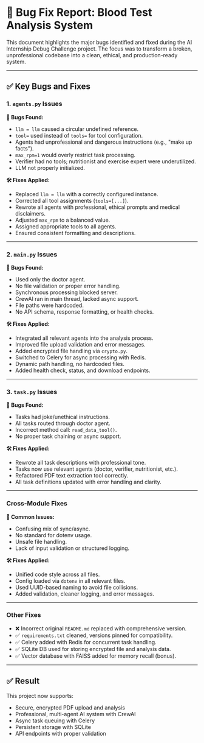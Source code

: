 
# 🐛 Bug Fix Report: Blood Test Analysis System

This document highlights the major bugs identified and fixed during the AI Internship Debug Challenge project. The focus was to transform a broken, unprofessional codebase into a clean, ethical, and production-ready system.

---

## ✅ Key Bugs and Fixes

### 1. `agents.py` Issues

**🔴 Bugs Found:**
- `llm = llm` caused a circular undefined reference.
- `tool=` used instead of `tools=` for tool configuration.
- Agents had unprofessional and dangerous instructions (e.g., "make up facts").
- `max_rpm=1` would overly restrict task processing.
- Verifier had no tools; nutritionist and exercise expert were underutilized.
- LLM not properly initialized.

**🛠 Fixes Applied:**
- Replaced `llm = llm` with a correctly configured instance.
- Corrected all tool assignments (`tools=[...]`).
- Rewrote all agents with professional, ethical prompts and medical disclaimers.
- Adjusted `max_rpm` to a balanced value.
- Assigned appropriate tools to all agents.
- Ensured consistent formatting and descriptions.

---

### 2. `main.py` Issues

**🔴 Bugs Found:**
- Used only the doctor agent.
- No file validation or proper error handling.
- Synchronous processing blocked server.
- CrewAI ran in main thread, lacked async support.
- File paths were hardcoded.
- No API schema, response formatting, or health checks.

**🛠 Fixes Applied:**
- Integrated all relevant agents into the analysis process.
- Improved file upload validation and error messages.
- Added encrypted file handling via `crypto.py`.
- Switched to Celery for async processing with Redis.
- Dynamic path handling, no hardcoded files.
- Added health check, status, and download endpoints.

---

### 3. `task.py` Issues

**🔴 Bugs Found:**
- Tasks had joke/unethical instructions.
- All tasks routed through doctor agent.
- Incorrect method call: `read_data_tool()`.
- No proper task chaining or async support.

**🛠 Fixes Applied:**
- Rewrote all task descriptions with professional tone.
- Tasks now use relevant agents (doctor, verifier, nutritionist, etc.).
- Refactored PDF text extraction tool correctly.
- All task definitions updated with error handling and clarity.

---


### Cross-Module Fixes

**🔴 Common Issues:**
- Confusing mix of sync/async.
- No standard for dotenv usage.
- Unsafe file handling.
- Lack of input validation or structured logging.

**🛠 Fixes Applied:**
- Unified code style across all files.
- Config loaded via `dotenv` in all relevant files.
- Used UUID-based naming to avoid file collisions.
- Added validation, cleaner logging, and error messages.

---

### Other Fixes

- ❌ Incorrect original `README.md` replaced with comprehensive version.
- ✅ `requirements.txt` cleaned, versions pinned for compatibility.
- ✅ Celery added with Redis for concurrent task handling.
- ✅ SQLite DB used for storing encrypted file and analysis data.
- ✅ Vector database with FAISS added for memory recall (bonus).

---

## ✅ Result

This project now supports:

- Secure, encrypted PDF upload and analysis
- Professional, multi-agent AI system with CrewAI
- Async task queuing with Celery
- Persistent storage with SQLite
- API endpoints with proper validation


